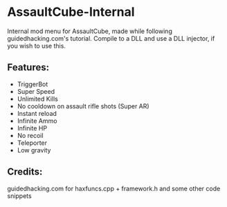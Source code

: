 # AssaultCube-Internal
Internal mod menu for AssaultCube, made while following guidedhacking.com's tutorial. Compile to a DLL and use a DLL injector, if you wish to use this.

## Features:
- TriggerBot
- Super Speed
- Unlimited Kills
- No cooldown on assault rifle shots (Super AR)
- Instant reload
- Infinite Ammo
- Infinite HP
- No recoil
- Teleporter
- Low gravity

## Credits:
guidedhacking.com for haxfuncs.cpp + framework.h and some other code snippets
